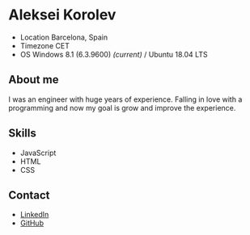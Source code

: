 # Aleksei Korolev
* Location Barcelona, Spain
* Timezone CET
* OS Windows 8.1 (6.3.9600) _(current)_ / Ubuntu 18.04 LTS
## About me
I was an engineer with huge years of experience. Falling in love with a programming and now my goal is grow and improve the experience.
## Skills
* JavaScript
* HTML
* CSS
## Contact
* [LinkedIn](https://www.linkedin.com/in/aleksei-korolev-a49447169)
* [GitHub](https://github.com/AlekseiKorolev)
